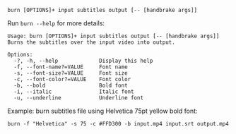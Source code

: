 ```
burn [OPTIONS]+ input subtitles output [-- [handbrake args]]
```

Run `burn --help` for more details:

```
Usage: burn [OPTIONS]+ input subtitles output [-- [handbrake args]]
Burns the subtitles over the input video into output.

Options:
  -?, -h, --help             Display this help
  -f, --font-name?=VALUE     Font name
  -s, --font-size?=VALUE     Font size
  -c, --font-color?=VALUE    Font color
  -b, --bold                 Bold font
  -i, --italic               Italic font
  -u, --underline            Underline font
```

Example: burn subtitles file using Helvetica 75pt yellow bold font:

```
burn -f "Helvetica" -s 75 -c #FFD300 -b input.mp4 input.srt output.mp4
```

<!-- #sponsors -->
<!-- include https://github.com/devlooped/sponsors/raw/main/footer.md -->